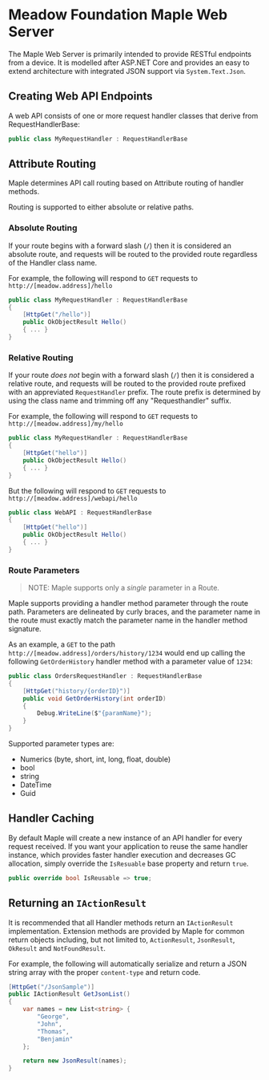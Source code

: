 # Meadow Foundation Maple Web Server

The Maple Web Server is primarily intended to provide RESTful endpoints from a device.  It is modelled after ASP.NET Core and provides an easy to extend architecture with integrated JSON support via `System.Text.Json`.

## Creating Web API Endpoints

A web API consists of one or more request handler classes that derive from RequestHandlerBase:

```csharp
public class MyRequestHandler : RequestHandlerBase
```

## Attribute Routing

Maple determines API call routing based on Attribute routing of handler methods.

Routing is supported to either absolute or relative paths.

### Absolute Routing

If your route begins with a forward slash (`/`) then it is considered an absolute route, and requests will be routed to the provided route regardless of the Handler class name.  

For example, the following will respond to `GET` requests to `http://[meadow.address]/hello`

```csharp
public class MyRequestHandler : RequestHandlerBase
{
    [HttpGet("/hello")]
    public OkObjectResult Hello()
    { ... }
}
```

### Relative Routing

If your route *does not* begin with a forward slash (`/`) then it is considered a relative route, and requests will be routed to the provided route prefixed with an appreviated `RequestHandler` prefix.  The route prefix is determined by using the class name and trimming off any "Requesthandler" suffix.


For example, the following will respond to `GET` requests to `http://[meadow.address]/my/hello`

```csharp
public class MyRequestHandler : RequestHandlerBase
{
    [HttpGet("hello")]
    public OkObjectResult Hello()
    { ... }
}
```

But the following will respond to `GET` requests to `http://[meadow.address]/webapi/hello`

```csharp
public class WebAPI : RequestHandlerBase
{
    [HttpGet("hello")]
    public OkObjectResult Hello()
    { ... }
}
```

### Route Parameters

> NOTE: Maple supports only a *single* parameter in a Route.

Maple supports providing a handler method parameter through the route path.  Parameters are delineated by curly braces, and the parameter name in the route must exactly match the parameter name in the handler method signature.

As an example, a `GET` to the path `http://[meadow.address]/orders/history/1234` would end up calling the following `GetOrderHistory` handler method with a parameter value of `1234`:

```csharp
public class OrdersRequestHandler : RequestHandlerBase
{
	[HttpGet("history/{orderID}")]
	public void GetOrderHistory(int orderID)
	{
	    Debug.WriteLine($"{paramName}");
	}
}
```

Supported parameter types are:

- Numerics (byte, short, int, long, float, double)
- bool
- string
- DateTime
- Guid



## Handler Caching

By default Maple will create a new instance of an API handler for every request received.  If you want your application to reuse the same handler instance, which provides faster handler execution and decreases GC allocation, simply override the `IsResuable` base property and return `true`.

```csharp
public override bool IsReusable => true;

```

## Returning an `IActionResult`

It is recommended that all Handler methods return an `IActionResult` implementation.  Extension methods are provided by Maple for common return objects including, but not limited to, `ActionResult`, `JsonResult`, `OkResult` and `NotFoundResult`.

For example, the following will automatically serialize and return a JSON string array with the proper `content-type` and return code.

```csharp
[HttpGet("/JsonSample")]
public IActionResult GetJsonList()
{
    var names = new List<string> {
        "George",
        "John",
        "Thomas",
        "Benjamin"
    };

    return new JsonResult(names);
}

```
